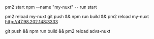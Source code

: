 

pm2 start npm --name "my-nuxt" -- run start

pm2 reload my-nuxt
git push && npm run build && pm2 reload my-nuxt
http://47.98.202.148:3333

git push && npm run build && pm2 reload advs-nuxt